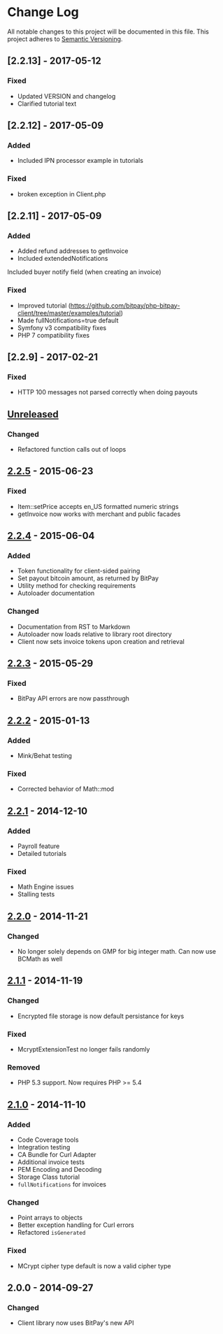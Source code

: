 # Change Log
All notable changes to this project will be documented in this file.
This project adheres to [Semantic Versioning](http://semver.org/).

## [2.2.13] - 2017-05-12
### Fixed
- Updated VERSION and changelog
- Clarified tutorial text


## [2.2.12] - 2017-05-09
### Added
- Included IPN processor example in tutorials

### Fixed
- broken exception in Client.php


## [2.2.11] - 2017-05-09
### Added
- Added refund addresses to getInvoice
- Included extendedNotifications

Included buyer notify field (when creating an invoice)
### Fixed
- Improved tutorial (https://github.com/bitpay/php-bitpay-client/tree/master/examples/tutorial)
- Made fullNotifications=true default
- Symfony v3 compatibility fixes
- PHP 7 compatibility fixes

## [2.2.9] - 2017-02-21
### Fixed
- HTTP 100 messages not parsed correctly when doing payouts

## [Unreleased][unreleased]
### Changed
- Refactored function calls out of loops

## [2.2.5] - 2015-06-23
### Fixed
- Item::setPrice accepts en_US formatted numeric strings
- getInvoice now works with merchant and public facades

## [2.2.4] - 2015-06-04
### Added
- Token functionality for client-sided pairing
- Set payout bitcoin amount, as returned by BitPay
- Utility method for checking requirements
- Autoloader documentation

### Changed
- Documentation from RST to Markdown
- Autoloader now loads relative to library root directory
- Client now sets invoice tokens upon creation and retrieval

## [2.2.3] - 2015-05-29
### Fixed
- BitPay API errors are now passthrough

## [2.2.2] - 2015-01-13
### Added
- Mink/Behat testing

### Fixed
- Corrected behavior of Math::mod

## [2.2.1] - 2014-12-10
### Added
- Payroll feature
- Detailed tutorials

### Fixed
- Math Engine issues
- Stalling tests

## [2.2.0] - 2014-11-21
### Changed
- No longer solely depends on GMP for big integer math. Can now use BCMath as well

## [2.1.1] - 2014-11-19
### Changed
- Encrypted file storage is now default persistance for keys

### Fixed
- McryptExtensionTest no longer fails randomly

### Removed
- PHP 5.3 support.  Now requires PHP >= 5.4

## [2.1.0] - 2014-11-10
### Added
- Code Coverage tools
- Integration testing
- CA Bundle for Curl Adapter
- Additional invoice tests
- PEM Encoding and Decoding
- Storage Class tutorial
- `fullNotifications` for invoices

### Changed
- Point arrays to objects
- Better exception handling for Curl errors
- Refactored `isGenerated`

### Fixed
- MCrypt cipher type default is now a valid cipher type

## 2.0.0 - 2014-09-27
### Changed
- Client library now uses BitPay's new API

[unreleased]: https://github.com/bitpay/php-bitpay-client/compare/v2.2.5...HEAD
[2.2.5]: https://github.com/bitpay/php-bitpay-client/compare/v2.2.4...v2.2.5
[2.2.4]: https://github.com/bitpay/php-bitpay-client/compare/v2.2.3...v2.2.4
[2.2.3]: https://github.com/bitpay/php-bitpay-client/compare/v2.2.2...v2.2.3
[2.2.2]: https://github.com/bitpay/php-bitpay-client/compare/v2.2.1...v2.2.2
[2.2.1]: https://github.com/bitpay/php-bitpay-client/compare/v2.2.0...v2.2.1
[2.2.0]: https://github.com/bitpay/php-bitpay-client/compare/v2.1.1...v2.2.0
[2.1.1]: https://github.com/bitpay/php-bitpay-client/compare/v2.1.0...v2.1.1
[2.1.0]: https://github.com/bitpay/php-bitpay-client/compare/v2.0.0...v2.1.0
